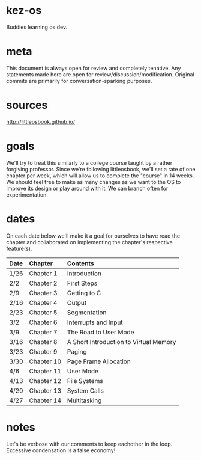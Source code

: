 # kez-os
Buddies learning os dev.

# meta
This document is always open for review and completely tenative. Any statements made here are open for review/discussion/modification. Original commits are primarily for conversation-sparking purposes.

# sources
http://littleosbook.github.io/

# goals
We'll try to treat this similarly to a college course taught by a rather forgiving professor. Since we're following littleosbook, we'll set a rate of one chapter per week, which will allow us to complete the "course" in 14 weeks. We should feel free to make as many changes as we want to the OS to improve its design or play around with it. We can branch often for experimentation.

# dates
On each date below we'll make it a goal for ourselves to have read the chapter and collaborated on implementing the chapter's respective feature(s).

| Date          | Chapter       | Contents                               |
| :------------ |:--------------|:---------------------------------------|
| 1/26          | Chapter 1     | Introduction                           |
| 2/2           | Chapter 2     | First Steps                            |
| 2/9           | Chapter 3     | Getting to C                           |
| 2/16          | Chapter 4     | Output                                 |
| 2/23          | Chapter 5     | Segmentation                           |
| 3/2           | Chapter 6     | Interrupts and Input                   |
| 3/9           | Chapter 7     | The Road to User Mode                  |
| 3/16          | Chapter 8     | A Short Introduction to Virtual Memory |
| 3/23          | Chapter 9     | Paging                                 |
| 3/30          | Chapter 10    | Page Frame Allocation                  |
| 4/6           | Chapter 11    | User Mode                              |
| 4/13          | Chapter 12    | File Systems                           |
| 4/20          | Chapter 13    | System Calls                           |
| 4/27          | Chapter 14    | Multitasking                           |

# notes
Let's be verbose with our comments to keep eachother in the loop. Excessive condensation is a false economy!
